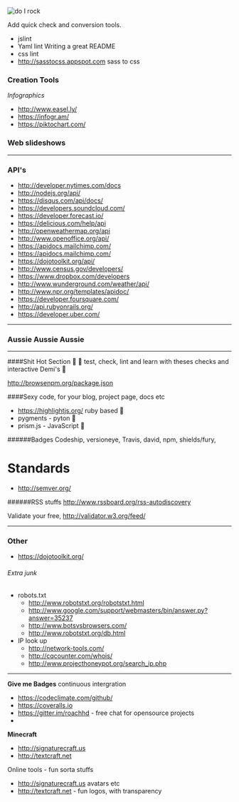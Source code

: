 
 ![do I rock](http://img.shields.io/badge/do%20i%20rock-passing-ff69bd.svg) 


Add quick check and conversion tools.

- jslint
- Yaml lint Writing a great README
- css lint
- http://sasstocss.appspot.com sass to css

### Creation Tools
*Infographics*
* http://www.easel.ly/
* https://infogr.am/
* https://piktochart.com/


### Web slideshows


---
### API's

- http://developer.nytimes.com/docs
- http://nodejs.org/api/
- https://disqus.com/api/docs/
- https://developers.soundcloud.com/
- https://developer.forecast.io/
- https://delicious.com/help/api
- http://openweathermap.org/api
- http://www.openoffice.org/api/
- https://apidocs.mailchimp.com/
- https://apidocs.mailchimp.com/
- https://dojotoolkit.org/api/
- http://www.census.gov/developers/
- https://www.dropbox.com/developers
- http://www.wunderground.com/weather/api/
- http://www.npr.org/templates/apidoc/
- https://developer.foursquare.com/
- http://api.rubyonrails.org/
- https://developer.uber.com/





---

### Aussie Aussie Aussie




---
####Shit Hot Section 💩
💩 test, check, lint and learn with theses checks and interactive Demi's 💩

http://browsenpm.org/package.json


####Sexy code, for your blog, project page, docs etc

- https://highlightjs.org/ ruby based 💎 
- pygments - pyton 🐍 
- prism.js - JavaScript 🍵 


######Badges
Codeship, versioneye, Travis, david, npm, shields/fury,


# Standards
- http://semver.org/ 



######RSS stuffs
http://www.rssboard.org/rss-autodiscovery

Validate your free, http://validator.w3.org/feed/


---

### Other
- https://dojotoolkit.org/


###### Extra junk
- robots.txt 
  - http://www.robotstxt.org/robotstxt.html
  - http://www.google.com/support/webmasters/bin/answer.py?answer=35237
  - http://www.botsvsbrowsers.com/
  - http://www.robotstxt.org/db.html
- IP look up
  - http://network-tools.com/
  - http://cqcounter.com/whois/
  - http://www.projecthoneypot.org/search_ip.php


---

**Give me Badges** continuous intergration 

- https://codeclimate.com/github/
- https://coveralls.io
- https://gitter.im/roachhd - free chat for opensource projects
- 


**Minecraft**
- http://signaturecraft.us 
- http://textcraft.net


Online tools - fun sorta stuffs
- http://signaturecraft.us avatars etc
- http://textcraft.net - fun logos, with transparency 
